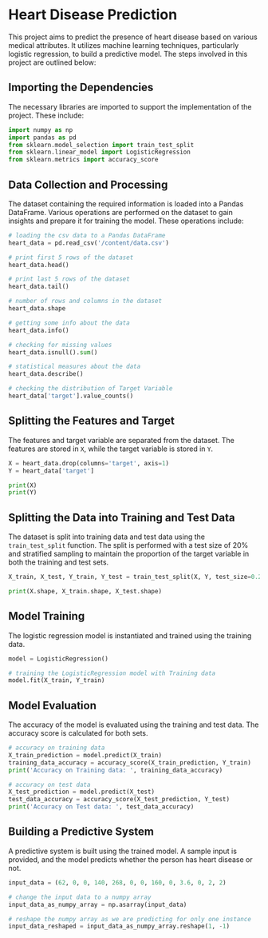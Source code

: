 # Heart Disease Prediction

This project aims to predict the presence of heart disease based on various medical attributes. It utilizes machine learning techniques, particularly logistic regression, to build a predictive model. The steps involved in this project are outlined below:

## Importing the Dependencies
The necessary libraries are imported to support the implementation of the project. These include:
```python
import numpy as np
import pandas as pd
from sklearn.model_selection import train_test_split
from sklearn.linear_model import LogisticRegression
from sklearn.metrics import accuracy_score
```

## Data Collection and Processing
The dataset containing the required information is loaded into a Pandas DataFrame. Various operations are performed on the dataset to gain insights and prepare it for training the model. These operations include:
```python
# loading the csv data to a Pandas DataFrame
heart_data = pd.read_csv('/content/data.csv')

# print first 5 rows of the dataset
heart_data.head()

# print last 5 rows of the dataset
heart_data.tail()

# number of rows and columns in the dataset
heart_data.shape

# getting some info about the data
heart_data.info()

# checking for missing values
heart_data.isnull().sum()

# statistical measures about the data
heart_data.describe()

# checking the distribution of Target Variable
heart_data['target'].value_counts()
```

## Splitting the Features and Target
The features and target variable are separated from the dataset. The features are stored in `X`, while the target variable is stored in `Y`.
```python
X = heart_data.drop(columns='target', axis=1)
Y = heart_data['target']

print(X)
print(Y)
```

## Splitting the Data into Training and Test Data
The dataset is split into training data and test data using the `train_test_split` function. The split is performed with a test size of 20% and stratified sampling to maintain the proportion of the target variable in both the training and test sets.
```python
X_train, X_test, Y_train, Y_test = train_test_split(X, Y, test_size=0.2, stratify=Y, random_state=2)

print(X.shape, X_train.shape, X_test.shape)
```

## Model Training
The logistic regression model is instantiated and trained using the training data.
```python
model = LogisticRegression()

# training the LogisticRegression model with Training data
model.fit(X_train, Y_train)
```

## Model Evaluation
The accuracy of the model is evaluated using the training and test data. The accuracy score is calculated for both sets.
```python
# accuracy on training data
X_train_prediction = model.predict(X_train)
training_data_accuracy = accuracy_score(X_train_prediction, Y_train)
print('Accuracy on Training data: ', training_data_accuracy)

# accuracy on test data
X_test_prediction = model.predict(X_test)
test_data_accuracy = accuracy_score(X_test_prediction, Y_test)
print('Accuracy on Test data: ', test_data_accuracy)
```

## Building a Predictive System
A predictive system is built using the trained model. A sample input is provided, and the model predicts whether the person has heart disease or not.
```python
input_data = (62, 0, 0, 140, 268, 0, 0, 160, 0, 3.6, 0, 2, 2)

# change the input data to a numpy array
input_data_as_numpy_array = np.asarray(input_data)

# reshape the numpy array as we are predicting for only one instance
input_data_reshaped = input_data_as_numpy_array.reshape(1, -1)


